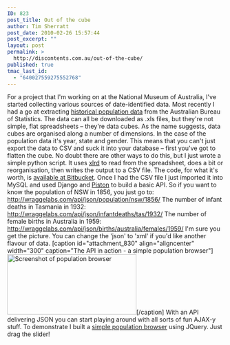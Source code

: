 ```yaml
---
ID: 823
post_title: Out of the cube
author: Tim Sherratt
post_date: 2010-02-26 15:57:44
post_excerpt: ""
layout: post
permalink: >
  http://discontents.com.au/out-of-the-cube/
published: true
tmac_last_id:
  - "640027559275552768"
---
```

For a project that I'm working on at the National Museum of Australia, I've started collecting various sources of date-identified data. Most recently I had a go at extracting [historical population data][1] from the Australian Bureau of Statistics. The data can all be downloaded as .xls files, but they're not simple, flat spreadsheets – they're data cubes. As the name suggests, data cubes are organised along a number of dimensions. In the case of the population data it's year, state and gender. This means that you can't just export the data to CSV and suck it into your database – first you've got to flatten the cube. No doubt there are other ways to do this, but I just wrote a simple python script. It uses [xlrd][2] to read from the spreadsheet, does a bit or reorganisation, then writes the output to a CSV file. The code, for what it's worth, is [available at Bitbucket][3]. Once I had the CSV file I just imported it into MySQL and used Django and [Piston][4] to build a basic API. So if you want to know the population of NSW in 1856, you just go to: <http://wraggelabs.com/api/json/population/nsw/1856/> The number of infant deaths in Tasmania in 1932: <http://wraggelabs.com/api/json/infantdeaths/tas/1932/> The number of female births in Australia in 1959: <http://wraggelabs.com/api/json/births/australia/females/1959/> I'm sure you get the picture. You can change the 'json' to 'xml' if you'd like another flavour of data. [caption id="attachment_830" align="aligncenter" width="300" caption="The API in action - a simple population browser"][<img class="size-medium wp-image-830" title="pop_browser" src="http://discontents.com.au/wp-content/uploads/2010/02/pop_browser-300x140.png" alt="Screenshot of population browser" width="300" height="140" />][5][/caption] With an API delivering JSON you can start playing around with all sorts of fun AJAX-y stuff. To demonstrate I built a [simple population browser][5] using JQuery. Just drag the slider!

 [1]: http://www.abs.gov.au/AUSSTATS/abs@.nsf/mf/3105.0.65.001
 [2]: http://pypi.python.org/pypi/xlrd
 [3]: http://bitbucket.org/wragge/abs-data-cube-processor/
 [4]: http://bitbucket.org/jespern/django-piston/wiki/Home
 [5]: http://wraggelabs.com/abs/